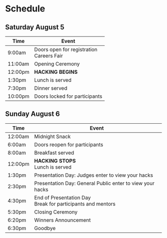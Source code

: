 # Schedule

## Saturday August 5

Time    | Event
------- | -----
9:00am  | Doors open for registration<br />Careers Fair
11:00am | Opening Ceremony
12:00pm | **HACKING BEGINS**
1:30pm  | Lunch is served
7:30pm  | Dinner served
10:00pm | Doors locked for participants

## Sunday August 6

Time    | Event
------- | -----
12:00am | Midnight Snack
6:00am  | Doors reopen for participants
8:00am  | Breakfast served
12:00pm | **HACKING STOPS**<br />Lunch is served
1:30pm  | Presentation Day: Judges enter to view your hacks
2:30pm  | Presentation Day: General Public enter to view your hacks
4:30pm  | End of Presentation Day <br /> Break for participants and mentors
5:30pm  | Closing Ceremony
6:20pm  | Winners Announcement
6:30pm  | Goodbye
